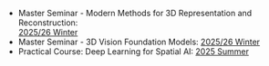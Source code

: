 * Master Seminar - Modern Methods for 3D Representation and Reconstruction:  
 <a href="https://cvg.cit.tum.de/teaching/ws2025/seminar_mm3dr" target="_blank">2025/26 Winter</a>
* Master Seminar - 3D Vision Foundation Models: <a href="https://cvg.cit.tum.de/teaching/ws2025/seminar_3dvfm" target="_blank">2025/26 Winter</a>
* Practical Course: Deep Learning for Spatial AI: <a href="https://cvg.cit.tum.de/teaching/ss2025/dl4sai" target="_blank">2025 Summer</a>


